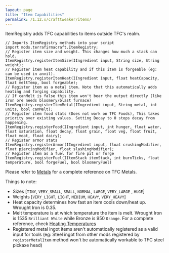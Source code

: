 ```yaml
---
layout: page
title: "Item Capabilities"
permalink: /1.12.x/crafttweaker/items/
---
```


ItemRegistry adds TFC capabilities to items outside TFC's realm.

```zenscript
// Imports ItemRegistry methods into your script
import mods.terrafirmacraft.ItemRegistry;
// Register item size and weight. This changes how much a stack can hold.
ItemRegistry.registerItemSize(IIngredient input, String size, String weight);
// Register item heat capability and if this item is forgeable (eg: can be used in anvil).
ItemRegistry.registerItemHeat(IIngredient input, float heatCapacity, float meltTemp, bool forgeable);
// Register item as a metal item. Note that this automatically adds heating and forging capability. 
// If canMelt is false this item won't bear the output directly (like iron ore needs bloomery/blast furnace)
ItemRegistry.registerItemMetal(IIngredient input, String metal, int units, bool canMelt);
// Register item food stats (Does not work on TFC Foods), This takes priority over existing values. Setting Decay to 0 stops decay from happening.
ItemRegistry.registerFood(IIngredient input, int hunger, float water, float saturation, float decay, float grain, float veg, float fruit, float meat, float dairy);
// Register armor stats
ItemRegistry.registerArmor(IIngredient input, float crushingModifier, float piercingModifier, float slashingModifier);
// Register item as a fuel for fire pit or forge
ItemRegistry.registerFuel(IItemStack itemStack, int burnTicks, float temperature, bool forgeFuel, bool bloomeryFuel)
```

Please refer to [Metals](/Documentation/1.12.x/metals) for a complete reference on TFC Metals.

Things to note:

- Sizes [`TINY`, `VERY_SMALL`, `SMALL`, `NORMAL`, `LARGE`, `VERY_LARGE` , `HUGE`]
- Weights [`VERY_LIGHT`, `LIGHT`, `MEDIUM`, `HEAVY`, `VERY_HEAVY`]
- Heat capacity determines how fast an item cools down/heat up. Wrought Iron is 0.35.
- Melt temperature is at which temperature the item is melt. Wrought Iron is 1535 `Brilliant White` while Bronze is 950 `Orange`. For a complete reference, check [Heating Temperatures](Heating-Temperatures)
- Registered metal ingot items aren't automatically registered as a valid input for tools (eg: Steel ingot from other mods registered by `registerMetalItem` method won't be automatically workable to TFC steel pickaxe head)